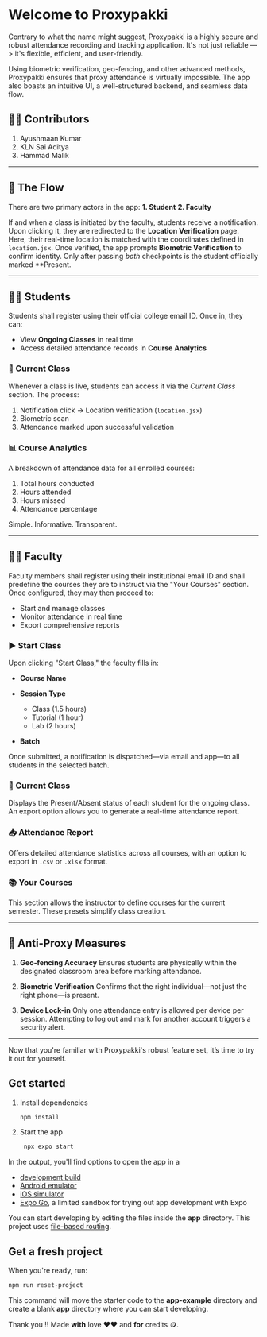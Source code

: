 # Welcome to Proxypakki

Contrary to what the name might suggest, Proxypakki is a highly secure and robust attendance recording and tracking application. It's not just reliable —> it's flexible, efficient, and user-friendly.

Using biometric verification, geo-fencing, and other advanced methods, Proxypakki ensures that proxy attendance is virtually impossible. The app also boasts an intuitive UI, a well-structured backend, and seamless data flow.

## 👨‍💻 Contributors

1. Ayushmaan Kumar
2. KLN Sai Aditya
3. Hammad Malik

---

## 🎯 The Flow

There are two primary actors in the app:
**1. Student**
**2. Faculty**

If and when a class is initiated by the faculty, students receive a notification. Upon clicking it, they are redirected to the **Location Verification** page. Here, their real-time location is matched with the coordinates defined in `location.jsx`. Once verified, the app prompts **Biometric Verification** to confirm identity. Only after passing *both* checkpoints is the student officially marked **Present.

---

## 🧑‍🎓 Students

Students shall register using their official college email ID. Once in, they can:

* View **Ongoing Classes** in real time
* Access detailed attendance records in **Course Analytics**

### 📍 Current Class

Whenever a class is live, students can access it via the *Current Class* section. The process:

1. Notification click → Location verification (`location.jsx`)
2. Biometric scan
3. Attendance marked upon successful validation

### 📊 Course Analytics

A breakdown of attendance data for all enrolled courses:

1. Total hours conducted
2. Hours attended
3. Hours missed
4. Attendance percentage

Simple. Informative. Transparent.

---

## 👨‍🏫 Faculty

Faculty members shall register using their institutional email ID and shall predefine the courses they are to instruct via the "Your Courses" section. Once configured, they may then proceed to:

* Start and manage classes
* Monitor attendance in real time
* Export comprehensive reports

### ▶️ Start Class

Upon clicking "Start Class," the faculty fills in:

* **Course Name**
* **Session Type**

  * Class (1.5 hours)
  * Tutorial (1 hour)
  * Lab (2 hours)
* **Batch**

Once submitted, a notification is dispatched—via email and app—to all students in the selected batch.

### 🔎 Current Class

Displays the Present/Absent status of each student for the ongoing class. An export option allows you to generate a real-time attendance report.

### 📥 Attendance Report

Offers detailed attendance statistics across all courses, with an option to export in `.csv` or `.xlsx` format.

### 📚 Your Courses

This section allows the instructor to define courses for the current semester. These presets simplify class creation.

---

## 🔐 Anti-Proxy Measures

1. **Geo-fencing Accuracy**
   Ensures students are physically within the designated classroom area before marking attendance.

2. **Biometric Verification**
   Confirms that the right individual—not just the right phone—is present.

3. **Device Lock-in**
   Only one attendance entry is allowed per device per session. Attempting to log out and mark for another account triggers a security alert.

---

Now that you're familiar with Proxypakki's robust feature set, it’s time to try it out for yourself. 


## Get started

1. Install dependencies

   ```bash
   npm install
   ```

2. Start the app

   ```bash
    npx expo start
   ```

In the output, you'll find options to open the app in a

- [development build](https://docs.expo.dev/develop/development-builds/introduction/)
- [Android emulator](https://docs.expo.dev/workflow/android-studio-emulator/)
- [iOS simulator](https://docs.expo.dev/workflow/ios-simulator/)
- [Expo Go](https://expo.dev/go), a limited sandbox for trying out app development with Expo

You can start developing by editing the files inside the **app** directory. This project uses [file-based routing](https://docs.expo.dev/router/introduction).

## Get a fresh project

When you're ready, run:

```bash
npm run reset-project
```

This command will move the starter code to the **app-example** directory and create a blank **app** directory where you can start developing.


Thank you !!
Made **with** love ❤️❤️ and **for** credits 🪙.
